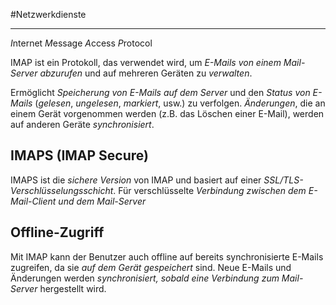 #Netzwerkdienste 
***
*I*nternet *M*essage *A*ccess *P*rotocol

IMAP ist ein Protokoll, das verwendet wird, um *E-Mails von einem Mail-Server abzurufen* und auf mehreren Geräten zu *verwalten*.

Ermöglicht *Speicherung von E-Mails auf dem Server* und den *Status von E-Mails* (*gelesen*, *ungelesen*, *markiert*, usw.) zu verfolgen.
*Änderungen*, die an einem Gerät vorgenommen werden (z.B. das Löschen einer E-Mail), werden auf anderen Geräte *synchronisiert*.

## IMAPS (IMAP Secure)
IMAPS ist die *sichere Version* von IMAP und basiert auf einer *SSL/TLS-Verschlüsselungsschicht*.
Für verschlüsselte *Verbindung zwischen dem E-Mail-Client und dem Mail-Server*


## Offline-Zugriff
Mit IMAP kann der Benutzer auch offline auf bereits synchronisierte E-Mails zugreifen, da sie *auf dem Gerät gespeichert* sind.
Neue E-Mails und Änderungen werden *synchronisiert, sobald eine Verbindung zum Mail-Server* hergestellt wird.